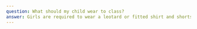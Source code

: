 ```yaml
---
question: What should my child wear to class?
answer: Girls are required to wear a leotard or fitted shirt and shorts. We kindly request that two-piece workout outfits not be worn. For boys, appropriate attire consists of shorts without buttons and a well-fitting shirt. To ensure safety, all athletes must remove jewelery (stud earrings are acceptable) during classes. Shoes and socks will be left in the lobby.
---
```

